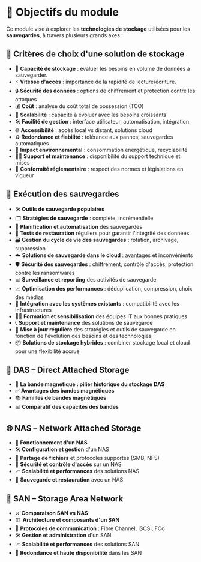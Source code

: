 # 🎯 **Objectifs du module**

Ce module vise à explorer les **technologies de stockage** utilisées pour les **sauvegardes**, à travers plusieurs grands axes :



## 📌 **Critères de choix d'une solution de stockage**
- 💽 **Capacité de stockage** : évaluer les besoins en volume de données à sauvegarder.
- ⚡ **Vitesse d'accès** : importance de la rapidité de lecture/écriture.
- 🔒 **Sécurité des données** : options de chiffrement et protection contre les attaques
- 💰 **Coût** : analyse du coût total de possession (TCO)
- 🔄 **Scalabilité** : capacité à évoluer avec les besoins croissants
- 🛠️ **Facilité de gestion** : interface utilisateur, automatisation, intégration
- 🌐 **Accessibilité** : accès local vs distant, solutions cloud
- ♻️ **Redondance et fiabilité** : tolérance aux pannes, sauvegardes automatiques
- 🌱 **Impact environnemental** : consommation énergétique, recyclabilité
- 🧑‍💻 **Support et maintenance** : disponibilité du support technique et mises
- 📜 **Conformité réglementaire** : respect des normes et législations en vigueur


## 💾 **Exécution des sauvegardes**
- 🛠️ **Outils de sauvegarde populaires**
- 🗂️ **Stratégies de sauvegarde** : complète, incrémentielle
- 🔄 **Planification et automatisation** des sauvegardes
- 🧪 **Tests de restauration** réguliers pour garantir l'intégrité des données
- 🗃️ **Gestion du cycle de vie des sauvegardes** : rotation, archivage, suppression
- ☁️ **Solutions de sauvegarde dans le cloud** : avantages et inconvénients
- 🛡️ **Sécurité des sauvegardes** : chiffrement, contrôle d'accès, protection contre les ransomwares
- 📊 **Surveillance et reporting** des activités de sauvegarde
- 📈 **Optimisation des performances** : déduplication, compression, choix des médias
- 🤝 **Intégration avec les systèmes existants** : compatibilité avec les infrastructures
- 🧑‍💻 **Formation et sensibilisation** des équipes IT aux bonnes pratiques
- 📞 **Support et maintenance** des solutions de sauvegarde
- 🔄 **Mise à jour régulière** des stratégies et outils de sauvegarde en fonction de l'évolution des besoins et des technologies
- 📦 **Solutions de stockage hybrides** : combiner stockage local et cloud pour une flexibilité accrue



## 🔌 **DAS – Direct Attached Storage**
- 📼 **La bande magnétique : pilier historique du stockage DAS**
- ✅ **Avantages des bandes magnétiques**
- 📚 **Familles de bandes magnétiques**
- 📊 **Comparatif des capacités des bandes**


## 🌐 **NAS – Network Attached Storage**
- 📶 **Fonctionnement d'un NAS**
- 🛠️ **Configuration et gestion** d'un NAS
- 📂 **Partage de fichiers** et protocoles supportés (SMB, NFS)
- 🔐 **Sécurité et contrôle d'accès** sur un NAS
- 📈 **Scalabilité et performances** des solutions NAS
- 🔄 **Sauvegarde et restauration** avec un NAS


## 🧠 **SAN – Storage Area Network**
- ⚔️ **Comparaison SAN vs NAS**
- 🏗️ **Architecture et composants d'un SAN**
- 🚀 **Protocoles de communication** : Fibre Channel, iSCSI, FCo
- 🛠️ **Gestion et administration** d'un SAN
- 📈 **Scalabilité et performances** des solutions SAN
- 🔄 **Redondance et haute disponibilité** dans les SAN



